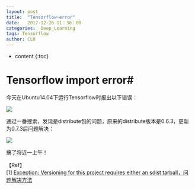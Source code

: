 ```yaml
---
layout: post
title:  "Tensorflow-error"
date:   2017-12-26 11：30：00
categories:  Deep_Learning
tags: Tensorflow
author: CLH
---
```


* content
{:toc}

# Tensorflow import error#
今天在Ubuntu14.04下运行Tensorflow时报出以下错误：    

![](https://i.imgur.com/LhEk57L.png)    

通过一番搜索，发现是distribute包的问题，原来的distribute版本是0.6.3，更新为0.7.3后问题解决：     

![](https://i.imgur.com/vvYkWIP.png)      

搞了将近一上午！


【Ref】    
[1] [Exception: Versioning for this project requires either an sdist tarball，问题解决方法](http://blog.csdn.net/wuruiaoxue/article/details/78891935)    
